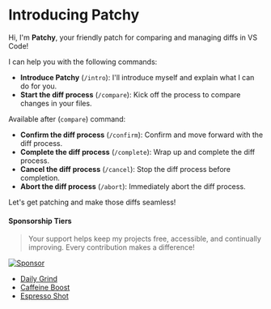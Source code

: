 # Introducing Patchy

Hi, I'm **Patchy**, your friendly patch for comparing and managing diffs in VS Code!

I can help you with the following commands:

- **Introduce Patchy** (`/intro`): I'll introduce myself and explain what I can do for you.
- **Start the diff process** (`/compare`): Kick off the process to compare changes in your files.

Available after (`compare`) command:

- **Confirm the diff process** (`/confirm`): Confirm and move forward with the diff process.
- **Complete the diff process** (`/complete`): Wrap up and complete the diff process.
- **Cancel the diff process** (`/cancel`): Stop the diff process before completion.
- **Abort the diff process** (`/abort`): Immediately abort the diff process.

Let's get patching and make those diffs seamless!


#### Sponsorship Tiers
> Your support helps keep my projects free, accessible, and continually improving. Every contribution makes a difference!

[![Sponsor](https://github.com/user-attachments/assets/38c207bd-4687-47ae-a900-5bbe5ad62b07)](https://github.com/sponsors/32teeth)

* [Daily Grind](https://github.com/sponsors/32teeth/sponsorships?sponsor=32teeth&tier_id=286331&preview=false)
* [Caffeine Boost](https://github.com/sponsors/32teeth/sponsorships?sponsor=32teeth&tier_id=286332&preview=false)
* [Espresso Shot](https://github.com/sponsors/32teeth/sponsorships?sponsor=32teeth&tier_id=286333&preview=false)